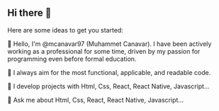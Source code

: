 ## Hi there 👋




Here are some ideas to get you started:

👋 Hello, I'm @mcanavar97 (Muhammet Canavar). I have been actively working as a professional for some time, driven by my passion for programming even before formal education.

👀 I always aim for the most functional, applicable, and readable code.

🔮 I develop projects with Html, Css, React, React Native, Javascript...

💬 Ask me about Html, Css, React, React Native, Javascript...

